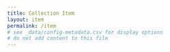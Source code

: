 ```yaml
---
title: Collection Item
layout: item
permalink: /item
# see _data/config-metadata.csv for display options
# do not add content to this file
---
```


